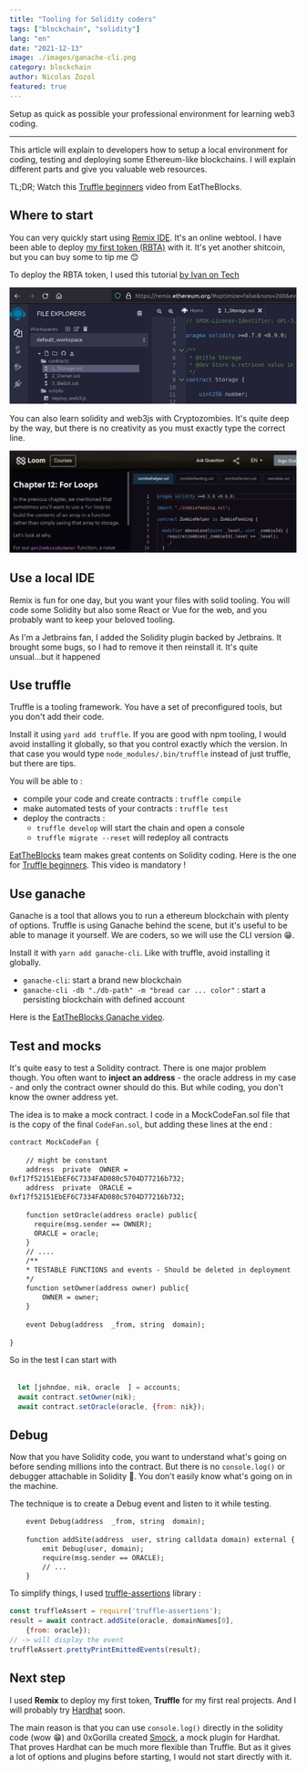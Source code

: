 ```yaml
---
title: "Tooling for Solidity coders"
tags: ["blockchain", "solidity"]
lang: "en"
date: "2021-12-13"
image: ./images/ganache-cli.png
category: blockchain
author: Nicolas Zozol
featured: true
---
```


Setup as quick as possible your professional environment for learning web3 coding.

-----


This article will explain to developers how to setup a local environment for coding, testing and deploying
some Ethereum-like blockchains. I will explain different parts and give you valuable web resources.

TL;DR; Watch this [Truffle beginners](https://www.youtube.com/watch?v=62f757RVEvU) video
from EatTheBlocks.

Where to start 
----

You can very quickly start using [Remix IDE](https://remix.ethereum.org). It's an online webtool. I have been able to deploy 
[my first token (RBTA)](https://bscscan.com/address/0x5eA1866F3b2c5EA4baBE9C5DB2F920CB9968560E)
with it. It's yet another shitcoin, but you can buy some to tip me 😊

To deploy the RBTA token, I used this tutorial [by Ivan on Tech](https://www.youtube.com/watch?v=h4gQD7R1r94&t=298s)

![Remix Ide](images/remix.png)

You can also learn solidity and web3js with Cryptozombies. It's quite deep by the way, but there is no 
creativity as you must exactly type the correct line.

![Cryptozombies](images/cryptozombies.png)


Use a local IDE
----

Remix is fun for one day, but you want your files with solid tooling. You will code some Solidity but also some 
React or Vue for the web, and you probably want to keep your beloved tooling.

As I'm a Jetbrains fan, I added the Solidity plugin backed by Jetbrains. It brought some bugs, so I had to remove it then reinstall it. It's 
quite unsual...but it happened


Use truffle
-----

Truffle is a tooling framework. You have a set of preconfigured tools, but you don't
add their code.

Install it using `yard add truffle`. If you are good with npm tooling, I would avoid installing it globally, so that
you control exactly which the version. In that case you would type `node_modules/.bin/truffle` instead of just truffle, but there are tips.

You will be able to :

- compile your code and create contracts : `truffle compile`
- make automated tests of your contracts : `truffle test`
- deploy the contracts :
    * `truffle develop` will start the chain and open a console
    * `truffle migrate --reset` will redeploy all contracts

[EatTheBlocks](https://eattheblocks.com/) team makes great contents on Solidity coding. Here is the one
for [Truffle beginners](https://www.youtube.com/watch?v=62f757RVEvU). This video is mandatory !



Use ganache
----

Ganache is a tool that allows you to run a ethereum blockchain with plenty of options. Truffle is using Ganache behind 
the scene, but it's useful to be able to manage it yourself. We are coders, so we will use the CLI version 😁.

Install it with `yarn add ganache-cli`. Like with truffle, avoid installing it globally.

-  `ganache-cli`: start a brand new blockchain
-  `ganache-cli -db "./db-path" -m "bread car ... color"` : start a persisting blockchain with defined account

Here is the [EatTheBlocks Ganache video](https://www.youtube.com/watch?v=AS2_uPSTk5E).


Test and mocks
-----

It's quite easy to test a Solidity contract. There is one major problem though. You often want to **inject an
address** - the oracle address in my case - and only the contract owner should do this. But while coding, you don't know the 
owner address yet.

The idea is to make a mock contract. I code in a MockCodeFan.sol file that is the copy of the final `CodeFan.sol`, but
adding these lines at the end :

```solidity
contract MockCodeFan {

    // might be constant
    address  private  OWNER = 0xf17f52151EbEF6C7334FAD080c5704D77216b732;
    address  private  ORACLE = 0xf17f52151EbEF6C7334FAD080c5704D77216b732;
    
    function setOracle(address oracle) public{
      require(msg.sender == OWNER);
      ORACLE = oracle;
    }
    // ....
    /**
    * TESTABLE FUNCTIONS and events - Should be deleted in deployment
    */
    function setOwner(address owner) public{
        OWNER = owner;
    }

    event Debug(address  _from, string  domain);

}
```

So in the test I can start with 

```js

  let [johndoe, nik, oracle  ] = accounts;
  await contract.setOwner(nik);
  await contract.setOracle(oracle, {from: nik});

```



Debug
-----

Now that you have Solidity code, you want to understand what's going on before sending millions into the contract. But there
is no `console.log()` or debugger attachable in Solidity 🤷. You don't easily know what's
going on in the machine.

The technique is to create a Debug event and listen to it while testing.

```solidity
    event Debug(address  _from, string  domain);

    function addSite(address  user, string calldata domain) external {
        emit Debug(user, domain);
        require(msg.sender == ORACLE);
        // ...
    }
```

To simplify things, I used [truffle-assertions](https://github.com/rkalis/truffle-assertions)  library :

```js
const truffleAssert = require('truffle-assertions');
result = await contract.addSite(oracle, domainNames[0],
    {from: oracle});
// -> will display the event
truffleAssert.prettyPrintEmittedEvents(result); 
```

Next step
----

I used **Remix** to deploy my first token, **Truffle** for my first real projects. And I will probably try [Hardhat](https://hardhat.org/) soon.

The main reason is that you can use `console.log()` directly in the solidity code (wow 😁) and 0xGorilla created
[Smock](https://github.com/defi-wonderland/smock), a mock plugin for Hardhat. That proves Hardhat can be much more flexible than 
Truffle. But as it gives a lot of options and plugins before starting, I would not start directly with it.



